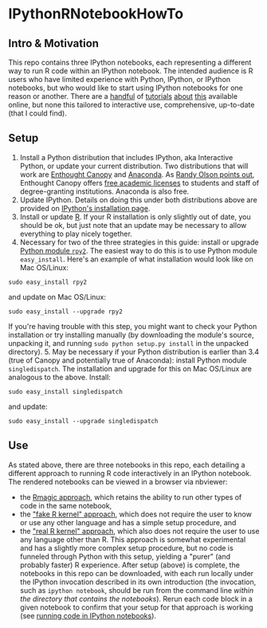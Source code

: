 IPythonRNotebookHowTo
=====================

Intro & Motivation
---------------------
This repo contains three IPython notebooks, each representing a different way to run R code within an IPython notebook.  The intended audience is R users who have limited experience with Python, IPython, or IPython notebooks, but who would like to start using IPython notebooks for one reason or another.  There are a [handful][1] of [tutorials][2] [about][3] [this][4] available online, but none this tailored to interactive use, comprehensive, up-to-date (that I could find).  

[1]: http://nbviewer.ipython.org/github/ipython/ipython/blob/3607712653c66d63e0d7f13f073bde8c0f209ba8/docs/examples/notebooks/rmagic_extension.ipynb "IPython Rmagic Functions Extension example notebook"
[2]: http://www.randalolson.com/2013/01/14/filling-in-pythons-gaps-in-statistics-packages-with-rmagic/ "Randy Olson's Rmagic + IPython intro]"
[3]: http://nbviewer.ipython.org/gist/yoavram/5280132 "Yoav Ram's Example of using ggplot2 from IPython notebook"
[4]: https://climateecology.wordpress.com/2014/01/20/ggplot2-in-python-a-major-barrier-broken/ "ggplot2 in Python"

Setup
---------------------
1.  Install a Python distribution that includes IPython, aka Interactive Python, or update your current distribution.  Two distributions that will work are [Enthought Canopy](https://www.enthought.com/products/canopy/) and [Anaconda](https://store.continuum.io/cshop/anaconda/). As [Randy Olson points out](http://www.randalolson.com/2012/05/12/a-short-demo-on-how-to-use-ipython-notebook-as-a-research-notebook/), Enthought Canopy offers [free academic licenses](https://store.enthought.com/#canopy-academic) to students and staff of degree-granting institutions.  Anaconda is also free.
2.  Update IPython.  Details on doing this under both distributions above are provided on [IPython's installation page](http://ipython.org/install.html).
3.  Install or update [R](http://www.r-project.org/). If your R installation is only slightly out of date, you should be ok, but just note that an update may be necessary to allow everything to play nicely together.
4.  Necessary for two of the three strategies in this guide: install or upgrade [Python module `rpy2`](http://rpy.sourceforge.net/rpy2.html).  The easiest way to do this is to use Python module `easy_install`. Here's an example of what installation would look like on Mac OS/Linux:
```
sudo easy_install rpy2
```
and update on Mac OS/Linux:
```
sudo easy_install --upgrade rpy2
```
If you're having trouble with this step, you might want to check your Python installation or try installing manually (by downloading the module's source, unpacking it, and running `sudo python setup.py install` in the unpacked directory).
5.  May be necessary if your Python distribution is earlier than 3.4 (true of Canopy and potentially true of Anaconda): install Python module `singledispatch`.  The installation and upgrade for this on Mac OS/Linux are analogous to the above. Install:
```
sudo easy_install singledispatch
```
and update:
```
sudo easy_install --upgrade singledispatch
```

Use
---------------------
As stated above, there are three notebooks in this repo, each detailing a different approach to running R code interactively in an IPython notebook.  The rendered notebooks can be viewed in a browser via nbviewer:
*  the [Rmagic approach](http://nbviewer.ipython.org/github/saraemoore/IPythonRNotebookHowTo/blob/master/RmagicExample.ipynb), which retains the ability to run other types of code in the same notebook,
*  the ["fake R kernel" approach](http://nbviewer.ipython.org/github/saraemoore/IPythonRNotebookHowTo/blob/master/fakeRkernelExample.ipynb), which does not require the user to know or use any other language and has a simple setup procedure, and
*  the ["real R kernel" approach](http://nbviewer.ipython.org/github/saraemoore/IPythonRNotebookHowTo/blob/master/realRkernelExample.ipynb), which also does not require the user to use any language other than R. This approach is somewhat experimental and has a slightly more complex setup procedure, but no code is funneled through Python with this setup, yielding a "purer" (and probably faster) R experience.
After setup (above) is complete, the notebooks in this repo can be downloaded, with each run locally under the IPython invocation described in its own introduction (the invocation, such as `ipython notebook`, should be run from the command line *within the directory that contains the notebooks*). Rerun each code block in a given notebook to confirm that your setup for that approach is working (see [running code in IPython notebooks](http://nbviewer.ipython.org/github/ipython/ipython/blob/1.x/examples/notebooks/Part%201%20-%20Running%20Code.ipynb)).
